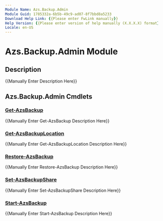 ```yaml
---
Module Name: Azs.Backup.Admin
Module Guid: 1785332a-6b5b-49c9-ad07-8f7bbd8a5233
Download Help Link: {{Please enter FwLink manually}}
Help Version: {{Please enter version of help manually (X.X.X.X) format}}
Locale: en-US
---
```


# Azs.Backup.Admin Module
## Description
{{Manually Enter Description Here}}

## Azs.Backup.Admin Cmdlets
### [Get-AzsBackup](Get-AzsBackup.md)
{{Manually Enter Get-AzsBackup Description Here}}

### [Get-AzsBackupLocation](Get-AzsBackupLocation.md)
{{Manually Enter Get-AzsBackupLocation Description Here}}

### [Restore-AzsBackup](Restore-AzsBackup.md)
{{Manually Enter Restore-AzsBackup Description Here}}

### [Set-AzsBackupShare](Set-AzsBackupShare.md)
{{Manually Enter Set-AzsBackupShare Description Here}}

### [Start-AzsBackup](Start-AzsBackup.md)
{{Manually Enter Start-AzsBackup Description Here}}

